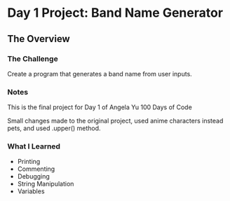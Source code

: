 # Day 1 Project: Band Name Generator
## The Overview
### The Challenge
Create a program that generates a band name from user inputs.
### Notes
This is the final project for Day 1 of Angela Yu 100 Days of Code

Small changes made to the original project, used anime characters instead pets, and used .upper() method.
### What I Learned
- Printing
- Commenting
- Debugging
- String Manipulation
- Variables
